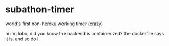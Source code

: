 # subathon-timer

world's first non-heroku working timer (crazy)

hi i'm lobo, did you know the backend is containerized? the dockerfile says it is. and so do I.

